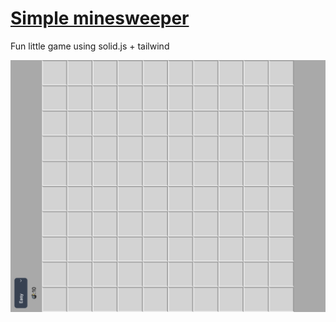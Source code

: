 # [Simple minesweeper](https://edygar.github.io/minesweeper)

Fun little game using solid.js + tailwind

![Screenshot](./screenshot.png)


